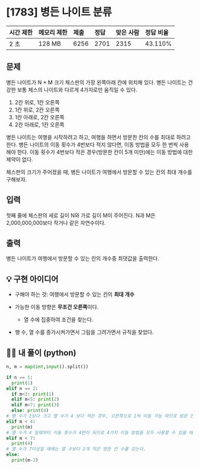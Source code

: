 # [1783] 병든 나이트 분류

| 시간 제한 | 메모리 제한 | 제출 | 정답 | 맞은 사람 | 정답 비율 |
| :-------- | :---------- | :--- | :--- | :-------- | :-------- |
| 2 초      | 128 MB      | 6256 | 2701 | 2315      | 43.110%   |

## 문제

병든 나이트가 N × M 크기 체스판의 가장 왼쪽아래 칸에 위치해 있다. 병든 나이트는 건강한 보통 체스의 나이트와 다르게 4가지로만 움직일 수 있다.

1. 2칸 위로, 1칸 오른쪽
2. 1칸 위로, 2칸 오른쪽
3. 1칸 아래로, 2칸 오른쪽
4. 2칸 아래로, 1칸 오른쪽

병든 나이트는 여행을 시작하려고 하고, 여행을 하면서 방문한 칸의 수를 최대로 하려고 한다. 병든 나이트의 이동 횟수가 4번보다 적지 않다면, 이동 방법을 모두 한 번씩 사용해야 한다. 이동 횟수가 4번보다 적은 경우(방문한 칸이 5개 미만)에는 이동 방법에 대한 제약이 없다.

체스판의 크기가 주어졌을 때, 병든 나이트가 여행에서 방문할 수 있는 칸의 최대 개수를 구해보자.

## 입력

첫째 줄에 체스판의 세로 길이 N와 가로 길이 M이 주어진다. N과 M은 2,000,000,000보다 작거나 같은 자연수이다.

## 출력

병든 나이트가 여행에서 방문할 수 있는 칸의 개수중 최댓값을 출력한다.



## 💡 구현 아이디어

- 구해야 하는 것: 여행에서 방문할 수 있는 칸의 **최대 개수**

- 가능한 이동 방향은 **무조건 오른쪽**이다.

  - 열 수에 집중하여 조건을 찾는다.

- 행 수, 열 수를 증가시켜가면서 그림을 그려가면서 규칙을 찾았다.

  

## 🙆‍♀️ 내 풀이 (python)

```python
n, m = map(int,input().split())

if n == 1:
  print(1)
elif n == 2:
  if m<3: print(1)
  elif m<5: print(2)
  elif m<7: print(3)
  else: print(4)
# 행 수가 2보다 크고 열 수가 4 보다 적은 경우, 오른쪽으로 1씩 이동 가능 하므로 방문 칸 수는 열 수와 동일하다.
elif m < 4:
  print(m)
# 열 수가 4 일때부터 이동 횟수가 4번이 되므로 4가지 이동 방법을 모두 사용할 수 있을 때까지(열 수가 6일 때까지) 동일한 최대 방문 칸 수(4)를 갖는다.
elif m < 7:
  print(4)
# 열 수가 7이상일 때에는 열 수보다 2개 작은 방문 칸 수를 갖는다.
else:
  print(m-2)
```

